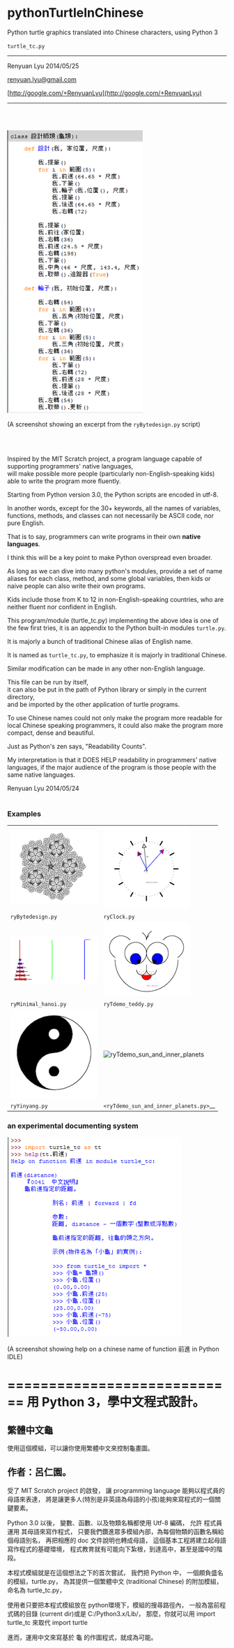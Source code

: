 pythonTurtleInChinese
=====================

Python turtle graphics translated into Chinese characters, using Python 3

`turtle_tc.py`

<hr>
Renyuan Lyu  
2014/05/25

[renyuan.lyu@gmail.com](mailto:renyuan.lyu@gmail.com)

[http://google.com/+RenyuanLyu](http://google.com/+RenyuanLyu)
<hr>

<br>
<br>

![screenshot of ryBytedesign.py content](./examples/screenshot_ryBytedesign_contents.png)  

(A screenshot showing an excerpt from the `ryBytedesign.py` script)

<br>
<br>

Inspired by the MIT Scratch project, 
a program language capable of supporting programmers' native languages,  
will make possible more people (particularly non-English-speaking kids) 
able to write the program more fluently.

Starting from Python version 3.0,  the Python scripts are encoded in utf-8.

In another words, except for the 30+ keywords, 
all the names of variables, functions, methods, and classes 
can not necessarily be ASCII code, nor pure English.

That is to say, programmers can write programs in their own **native languages**.

I think this will be a key point to make Python overspread even broader.

As long as we can dive into many python's modules, 
provide a set of name aliases for each class, method, and some global variables, 
then kids or naive people can also write their own programs. 

Kids include those from K to 12 in non-English-speaking countries, 
who are neither fluent nor confident in English. 

This program/module (turtle_tc.py) implementing the above idea is one of the few first tries,
it is an appendix to the Python built-in modules `turtle.py`. 

It is majorly a bunch of traditional Chinese alias of English name.

It is named as `turtle_tc.py`, to emphasize it is majorly in traditional Chinese.

Similar modification can be made in any other non-English language. 

This file can be run by itself,   
it can also be put in the path of Python library or simply in the current directory,   
and be imported by the other application of turtle programs.

To use Chinese names could not only make the program more readable for local Chinese speaking programmers, 
it could also make the program more compact, dense and beautiful.

Just as Python's zen says, "Readability Counts".

My interpretation is that it DOES HELP readability in programmers' native languages, 
if the major audience of the program is those people with the same native languages.


Renyuan Lyu
2014/05/24
<br>
<br>

### Examples

|                                                      |                                                  |
|------------------------------------------------------|--------------------------------------------------|
| ![ryBytedesign](./examples/ryBytedesign.png)         | ![ryClock](./examples/ryClock.png)               |
| `ryBytedesign.py`                                    | `ryClock.py`                                     |
| ![ryMinimal_hanoi](./examples/ryMinimal_hanoi.png)   | ![ryTdemo_teddy](./examples/ryTdemo_teddy.png)   |
| `ryMinimal_hanoi.py`                                 | `ryTdemo_teddy.py`                               |
| ![ryYinyang](./examples/ryYinyang.png)               |  ![ryTdemo_sun_and_inner_planets](http://youtu.be/zI4qM9SFCNQ)  |
| `ryYinyang.py`                                       |  `<ryTdemo_sun_and_inner_planets.py>`__              |

### an experimental documenting system

![a help for a chinese name of function 前進](./examples/help_on_forward.PNG)  

(A screenshot showing help on a chinese name of function 前進 in Python IDLE)


============================
用 Python 3，學中文程式設計。
============================

繁體中文龜
----------

使用這個模組，可以讓你使用繁體中文來控制龜畫圖。

作者：呂仁園。
-------------

受了 MIT Scratch project 的啟發，
讓 programming language 能夠以程式員的母語來表達，
將是讓更多人(特別是非英語為母語的小孩)能夠來寫程式的一個關鍵要素。

Python 3.0 以後， 變數、函數、以及物類名稱都使用  Utf-8 編碼，
允許 程式員 運用 其母語來寫作程式，
只要我們鑽進眾多模組內部，為每個物類的函數名稱給個母語別名，
再把相應的 doc 文件說明也轉成母語，
這個基本工程將建立起母語寫作程式的基礎環境，
程式教育就有可能向下紮根，到達高中，甚至是國中的階段。

本程式模組就是在這個想法之下的首次嘗試，
我們把 Python 中， 一個頗負盛名的模組，turtle.py，
為其提供一個繁體中文 (traditional Chinese) 的附加模組，
命名為 turtle_tc.py，

使用者只要把本程式模組放在 python環境下，模組的搜尋路徑內，
一般為當前程式碼的目錄 (current dir)或是 C:/Python3.x/Lib/，
那麼，你就可以用
import turtle_tc
來取代
import turtle

進而，運用中文來寫基於 龜 的作圖程式，就成為可能。


